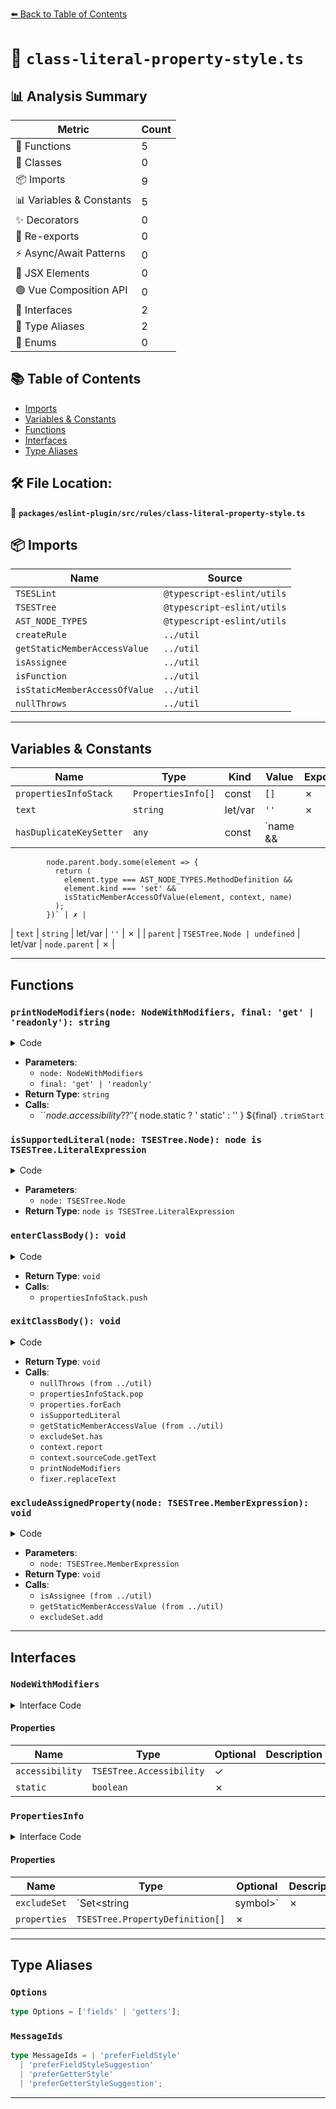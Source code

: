[⬅️ Back to Table of Contents](../../../../index.md)

# 📄 `class-literal-property-style.ts`

## 📊 Analysis Summary

| Metric | Count |
|--------|-------|
| 🔧 Functions | 5 |
| 🧱 Classes | 0 |
| 📦 Imports | 9 |
| 📊 Variables & Constants | 5 |
| ✨ Decorators | 0 |
| 🔄 Re-exports | 0 |
| ⚡ Async/Await Patterns | 0 |
| 💠 JSX Elements | 0 |
| 🟢 Vue Composition API | 0 |
| 📐 Interfaces | 2 |
| 📑 Type Aliases | 2 |
| 🎯 Enums | 0 |

## 📚 Table of Contents

- [Imports](#imports)
- [Variables & Constants](#variables-constants)
- [Functions](#functions)
- [Interfaces](#interfaces)
- [Type Aliases](#type-aliases)

## 🛠️ File Location:
📂 **`packages/eslint-plugin/src/rules/class-literal-property-style.ts`**

## 📦 Imports

| Name | Source |
|------|--------|
| `TSESLint` | `@typescript-eslint/utils` |
| `TSESTree` | `@typescript-eslint/utils` |
| `AST_NODE_TYPES` | `@typescript-eslint/utils` |
| `createRule` | `../util` |
| `getStaticMemberAccessValue` | `../util` |
| `isAssignee` | `../util` |
| `isFunction` | `../util` |
| `isStaticMemberAccessOfValue` | `../util` |
| `nullThrows` | `../util` |


---

## Variables & Constants

| Name | Type | Kind | Value | Exported |
|------|------|------|-------|----------|
| `propertiesInfoStack` | `PropertiesInfo[]` | const | `[]` | ✗ |
| `text` | `string` | let/var | `''` | ✗ |
| `hasDuplicateKeySetter` | `any` | const | `name &&
            node.parent.body.some(element => {
              return (
                element.type === AST_NODE_TYPES.MethodDefinition &&
                element.kind === 'set' &&
                isStaticMemberAccessOfValue(element, context, name)
              );
            })` | ✗ |
| `text` | `string` | let/var | `''` | ✗ |
| `parent` | `TSESTree.Node | undefined` | let/var | `node.parent` | ✗ |


---

## Functions

### `printNodeModifiers(node: NodeWithModifiers, final: 'get' | 'readonly'): string`

<details><summary>Code</summary>

```ts
(
  node: NodeWithModifiers,
  final: 'get' | 'readonly',
): string =>
  `${node.accessibility ?? ''}${
    node.static ? ' static' : ''
  } ${final} `.trimStart()
```
</details>

- **Parameters**:
  - `node: NodeWithModifiers`
  - `final: 'get' | 'readonly'`
- **Return Type**: `string`
- **Calls**:
  - ``${node.accessibility ?? ''}${
    node.static ? ' static' : ''
  } ${final} `.trimStart`
### `isSupportedLiteral(node: TSESTree.Node): node is TSESTree.LiteralExpression`

<details><summary>Code</summary>

```ts
(
  node: TSESTree.Node,
): node is TSESTree.LiteralExpression => {
  switch (node.type) {
    case AST_NODE_TYPES.Literal:
      return true;

    case AST_NODE_TYPES.TaggedTemplateExpression:
      return node.quasi.quasis.length === 1;

    case AST_NODE_TYPES.TemplateLiteral:
      return node.quasis.length === 1;

    default:
      return false;
  }
}
```
</details>

- **Parameters**:
  - `node: TSESTree.Node`
- **Return Type**: `node is TSESTree.LiteralExpression`
### `enterClassBody(): void`

<details><summary>Code</summary>

```ts
function enterClassBody(): void {
      propertiesInfoStack.push({
        excludeSet: new Set(),
        properties: [],
      });
    }
```
</details>

- **Return Type**: `void`
- **Calls**:
  - `propertiesInfoStack.push`
### `exitClassBody(): void`

<details><summary>Code</summary>

```ts
function exitClassBody(): void {
      const { excludeSet, properties } = nullThrows(
        propertiesInfoStack.pop(),
        'Stack should exist on class exit',
      );

      properties.forEach(node => {
        const { value } = node;
        if (!value || !isSupportedLiteral(value)) {
          return;
        }

        const name = getStaticMemberAccessValue(node, context);
        if (name && excludeSet.has(name)) {
          return;
        }

        context.report({
          node: node.key,
          messageId: 'preferGetterStyle',
          suggest: [
            {
              messageId: 'preferGetterStyleSuggestion',
              fix(fixer): TSESLint.RuleFix {
                const name = context.sourceCode.getText(node.key);

                let text = '';
                text += printNodeModifiers(node, 'get');
                text += node.computed ? `[${name}]` : name;
                text += `() { return ${context.sourceCode.getText(value)}; }`;

                return fixer.replaceText(node, text);
              },
            },
          ],
        });
      });
    }
```
</details>

- **Return Type**: `void`
- **Calls**:
  - `nullThrows (from ../util)`
  - `propertiesInfoStack.pop`
  - `properties.forEach`
  - `isSupportedLiteral`
  - `getStaticMemberAccessValue (from ../util)`
  - `excludeSet.has`
  - `context.report`
  - `context.sourceCode.getText`
  - `printNodeModifiers`
  - `fixer.replaceText`
### `excludeAssignedProperty(node: TSESTree.MemberExpression): void`

<details><summary>Code</summary>

```ts
function excludeAssignedProperty(node: TSESTree.MemberExpression): void {
      if (isAssignee(node)) {
        const { excludeSet } =
          propertiesInfoStack[propertiesInfoStack.length - 1];

        const name = getStaticMemberAccessValue(node, context);

        if (name) {
          excludeSet.add(name);
        }
      }
    }
```
</details>

- **Parameters**:
  - `node: TSESTree.MemberExpression`
- **Return Type**: `void`
- **Calls**:
  - `isAssignee (from ../util)`
  - `getStaticMemberAccessValue (from ../util)`
  - `excludeSet.add`

---

## Interfaces

### `NodeWithModifiers`

<details><summary>Interface Code</summary>

```ts
interface NodeWithModifiers {
  accessibility?: TSESTree.Accessibility;
  static: boolean;
}
```
</details>

#### Properties

| Name | Type | Optional | Description |
|------|------|----------|-------------|
| `accessibility` | `TSESTree.Accessibility` | ✓ |  |
| `static` | `boolean` | ✗ |  |

### `PropertiesInfo`

<details><summary>Interface Code</summary>

```ts
interface PropertiesInfo {
  excludeSet: Set<string | symbol>;
  properties: TSESTree.PropertyDefinition[];
}
```
</details>

#### Properties

| Name | Type | Optional | Description |
|------|------|----------|-------------|
| `excludeSet` | `Set<string | symbol>` | ✗ |  |
| `properties` | `TSESTree.PropertyDefinition[]` | ✗ |  |


---

## Type Aliases

### `Options`

```ts
type Options = ['fields' | 'getters'];
```

### `MessageIds`

```ts
type MessageIds = | 'preferFieldStyle'
  | 'preferFieldStyleSuggestion'
  | 'preferGetterStyle'
  | 'preferGetterStyleSuggestion';
```


---